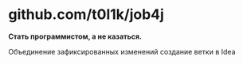 # github.com/t0l1k/job4j

**Стать программистом, а не казаться.**

Объединение зафиксированных изменений
создание ветки в Idea